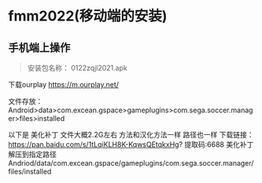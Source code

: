 # fmm2022(移动端的安装)
## 手机端上操作
> 安装包名称： 0122zqjl2021.apk

下载ourplay
https://m.ourplay.net/


文件存放：
Android>data>com.excean.gspace>gameplugins>com.sega.soccer.manager>files>installed
 

 以下是 美化补丁 文件大概2.2G左右   方法和汉化方法一样 路径也一样
下载链接：https://pan.baidu.com/s/1tLqiKLH8K-KqwsQEtqkxHg?
提取码:6688
美化补丁解压到指定路径Andriod/data/com.excean.gspace/gameplugins/com.sega.soccer.manager/files/installed
